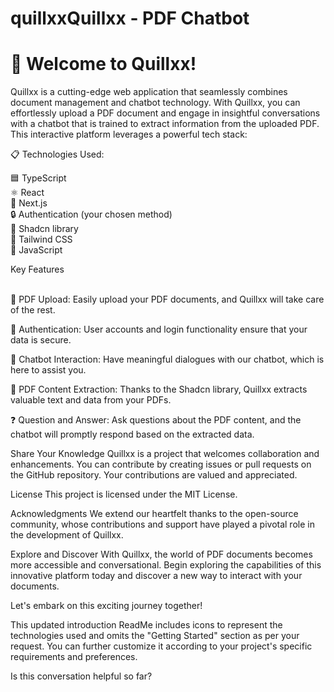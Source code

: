 # quillxxQuillxx - PDF Chatbot
# 🚀 Welcome to Quillxx!

Quillxx is a cutting-edge web application that seamlessly combines document management and chatbot technology. With Quillxx, you can effortlessly upload a PDF document and engage in insightful conversations with a chatbot that is trained to extract information from the uploaded PDF. This interactive platform leverages a powerful tech stack:

📋 Technologies Used:

🟦 TypeScript <br>
⚛️ React  <br>
🚀 Next.js  <br>
🔒 Authentication (your chosen method)  <br>
📜 Shadcn library  <br>
🎨 Tailwind CSS  <br>
🤖 JavaScript  <br>

Key Features  <br> <br>

📂 PDF Upload: Easily upload your PDF documents, and Quillxx will take care of the rest.

🔐 Authentication: User accounts and login functionality ensure that your data is secure.

🤖 Chatbot Interaction: Have meaningful dialogues with our chatbot, which is here to assist you.

📃 PDF Content Extraction: Thanks to the Shadcn library, Quillxx extracts valuable text and data from your PDFs.

❓ Question and Answer: Ask questions about the PDF content, and the chatbot will promptly respond based on the extracted data.

Share Your Knowledge
Quillxx is a project that welcomes collaboration and enhancements. You can contribute by creating issues or pull requests on the GitHub repository. Your contributions are valued and appreciated.

License
This project is licensed under the MIT License.

Acknowledgments
We extend our heartfelt thanks to the open-source community, whose contributions and support have played a pivotal role in the development of Quillxx.

Explore and Discover
With Quillxx, the world of PDF documents becomes more accessible and conversational. Begin exploring the capabilities of this innovative platform today and discover a new way to interact with your documents.

Let's embark on this exciting journey together!

This updated introduction ReadMe includes icons to represent the technologies used and omits the "Getting Started" section as per your request. You can further customize it according to your project's specific requirements and preferences.




Is this conversation helpful so far?



